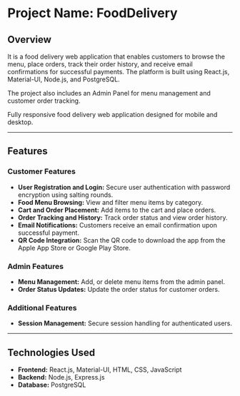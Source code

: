 # Project Name: FoodDelivery

## Overview
It is a food delivery web application that enables customers to browse the menu, place orders, track their order history, and receive email confirmations for successful payments. The platform is built using React.js, Material-UI, Node.js, and PostgreSQL.

The project also includes an Admin Panel for menu management and customer order tracking.

Fully responsive food delivery web application designed for mobile and desktop.

---

## Features
### **Customer Features**
- **User Registration and Login:** Secure user authentication with password encryption using salting rounds.
- **Food Menu Browsing:** View and filter menu items by category.
- **Cart and Order Placement:** Add items to the cart and place orders.
- **Order Tracking and History:** Track order status and view order history.
- **Email Notifications:** Customers receive an email confirmation upon successful payment.
- **QR Code Integration:** Scan the QR code to download the app from the Apple App Store or Google Play Store.

### **Admin Features**
- **Menu Management:** Add, or delete menu items from the admin panel.
- **Order Status Updates:** Update the order status for customer orders.

### **Additional Features**
- **Session Management:** Secure session handling for authenticated users.

---

## Technologies Used
- **Frontend:** React.js, Material-UI, HTML, CSS, JavaScript
- **Backend:** Node.js, Express.js
- **Database:** PostgreSQL

